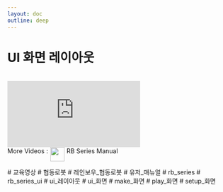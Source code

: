 ```yaml
---
layout: doc
outline: deep
---
```


# UI 화면 레이아웃

<br>

<iframe class="video-resources"
src="https://www.youtube.com/embed/En8h7HPFuVY?si=BSYsZG-VlwPDfV8L"
title="UI Screen Layout"
frameborder="0"
allow="accelerometer; autoplay; clipboard-write; encrypted-media; gyroscope; picture-in-picture; web-share"
referrerpolicy="strict-origin-when-cross-origin"
allowfullscreen>
</iframe>

<br>

<div class="more-videos-info">
  <span>More Videos : </span>
  <img src="/youtube_64.png" width=32 height=32 />
  <a href="https://www.youtube.com/playlist?list=PLa7dlfy7PJ2w79uPRvhXDd61yqKZtpVdc" target="_blank">
    RB Series Manual
  </a>
</div>

\# 교육영상
\# 협동로봇
\# 레인보우\_협동로봇
\# 유저\_매뉴얼
\# rb_series
\# rb_series_ui
\# ui\_레이아웃
\# ui\_화면
\# make\_화면
\# play\_화면
\# setup\_화면

<style scoped>
img {
  margin: 0 5px;
}

a {
  text-decoration: none;
}

.more-videos-info {
  display: flex;
}
</style>

